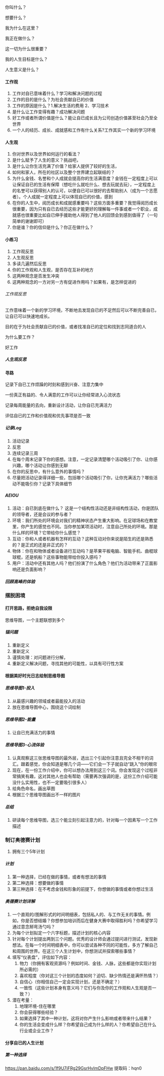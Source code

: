 你叫什么？

想要什么？

我为什么在这里？

我正在做什么？

这一切为什么很重要？

我的人生目标是什么？

人生意义是什么？

#### 工作观

1. 工作对自已意味着什么？学习和解决问题的过程
2. 工作的目的是什么？为社会贡献自已的价值
3. 工作的原因是什么？1.解决生活的费用 2、学习技术
4. 是什么让工作变得有趣？成功解决问题
5. 好工作或者所谓价值是什么？能让自已成长且为公司创造价值甚至社会乃至全世界
6. 一个人的经历、成长、成就感和工作有什么关系?工作其实一个新的学习环境

#### 人生观

1. 你对世界以及世界如何运行的看法？
2. 是什么赋予了人生的意义？挑战吧，
3. 是什么让你生活充满了价值？给家人提供了较好的生活，
4. 如何和家人，所在的社区以及整个世界建立起联结的？
5. 为什么金钱、名誉和个人成就会提高你的生活满意度？金钱在一定程度上可以让保证自已的生活有保障（想吃什么就吃什么、想去玩就去玩），一定程度上的名誉可以获得别人的认可，以便自已可以很好的去帮助别人（成为一个志愿者）。个人成就一定程度上可以体现自已的价值，感到
6. 在你的人生中，阅历成长和成就感重要吗？这些方面多重要？我觉得阅历成长很重要，因为只有自已去经历这些才能更好的理解每一件事或者一个职业，成就感也很重要比如自已伸手援助他人得到了他人的回馈会到感到值得了（一句简单的谢谢即可）
7. 你是谁？你的信仰是什么？你正在做什么？

#### 小练习

1. 工作观反思
2. 人生观反思
3. 多读几遍然后反思
4. 你的工作观和人生观，是否存在互补的地方
5. 这两种观念是否发生冲突
6. 这两种观念的一方对另一方有促进作用吗？如果有，是怎样促进的

###### 工作观反思

工作意味着一个新的学习环境，不断地去发现自已的不足然后可以不断完善自已，让自已可以快速地成长。

目的在于为社会贡献自已的价值，或者找准自已的定位和找到志同道合的人

为什么要工作？

好工作

##### 人生观反思

#### 寻路

记录下自已工作烦躁的时刻和感到兴奋、注意力集中

一份真正有益的、令人满意的工作可以让你经常进入心流状态

记录每周能量的去向，重新设计活动，让你自已充满活力

评估自已的工作和价值观和优先事项是否一致

##### 记录Log

1. 活动记录
2. 反思
3. 连续记录三周
4. 在每个周末记录下你的感想。注意，一定记录清楚哪个活动吸引了你、让你感兴趣，哪个活动让你感到无聊
5. 在你的反思中，有什么意外的事情吗？
6. 尽量把活动记录得详细一些，包括哪个活动吸引了你，让你充满活力？哪些活动不能吸引你？记录下具体细节

##### AEIOU

1. 活动：自已到底在做什么？ 这是一个结构性活动还是非结构性活动，你是团队的领导者，还是会议的参与者？
2. 环境：我们所处的环境会对我们的精神状态产生重大影响。在足球场和在教堂里，你产生的感觉也不同。当你参加某项活动时，注意自己所处的环境。那是什么样的环境？它带给你什么感觉？
3. 互动：你和人或者机器有怎样的互动？这种互动对你来说是陌生的还是熟悉的？是正式的还是非正式的？
4. 物体：你在和物体或者设备进行互动吗？是苹果平板电脑、智能手机、曲棍球球棍，还是帆船？这些事物能带给你投入感吗？
5. 用户：活动中还有其他人吗？他们扮演了什么角色？他们为活动带来了正面影响还是负面影响？

##### 回顾高峰的体验

### 摆脱困境

#### 打开思路，拒绝自我设限

思维导图，一个主题联想到多个

##### 锚问题

1. 重新定义
2. 重新定义
3. 谨慎处理：对问题进行分解，
4. 重新定义解决问题，寻找其他的可能性，以具有可行性方案

#### 根据美好时光日志绘制思维导图

##### 思维导图1-投入

1. 从最感兴趣的领域或者最能投入的活动
2. 放在思维导图中心，围绕这个词绘制

##### 思维导图2-能量

1. 让自已充满活力的事情

##### 思维导图3-心流体验

1. 认真观察这三张思维导图的最外层，选出三个引起你注意且完全不相干的词汇。跟着感觉，你会知道是哪几个词——它们会一下子就自动“跳入”你的眼帘
2. 现在，在一份工作介绍中，你可以想办法用到这三个词。你会发现这个过程非常搞笑有趣，这对其他人也会有帮助（需要再次强调的是，这份工作介绍可能没什么实用性，也不一定要吸引很多人）
3. 给角色命名，画出草图
4. 根据三个思维导图画出不一样的图片

##### 总结

1. 研读每个思维导图，选三个能立刻引起注意力的，针对每一个因素写一个工作描述

### 制订奥德赛计划

1. 拥有三个5年计划

##### 计划

1. 第一种选择，已经在做的事情，或者有想法的事情
2. 第二种选择：想要做的事情
3. 第三种选择：在不考虑金钱和形象的前提下，你想做的事情或者你想过生活

##### 奥德赛计划详解

1. 一个直观的/图解形式的时间明细表，包括私人的、与工作无关的事情。例如，你是否想结婚？你想参加培训而后在健身大赛中取得胜利吗？你希望学习通过意念掰弯汤勺吗？
2. 为每个计划拟定一个六字标题，描述计划的核心内容
3. 针对每个计划提出两到三个问题。优秀的设计师会通过提问进行测试，发现新想法。在每一个时间明细表中，你可以尝试各种不同的可能性，多方了解自己和周围的世界。在这三个人生计划中，你想测试并探索哪些事情？
4. 填写“仪表盘”，评估如下内容：
   1. 物力（你拥有客观资源吗？例如时间、金钱、人脉，这些都是你实现计划所必需的）
   2. 喜欢程度（你对这三个计划的态度如何？迫切、缺少热情还是满怀热情？）
   3.  自信心（你相信自己一定会实现计划，还是不确定？）
   4. 一致性（这些计划本身有意义吗？它们与你及你的工作观和人生观是否一致？）
5. 潜在考量：
   1. 地理环境-住在哪里
   2. 你会获得哪些经验？
   3.  如果选择了其中一种计划，这将对你产生什么影响或者带来什么结果？
   4. 你的生活会变成什么样？你希望自己成为什么样的人？你希望自己在什么行业或企业工作？

#### 分享自已的人生计划

##### 第一种选择

https://pan.baidu.com/s/1f9U7iFRg29GsrHvlmDpFHw 
提取码：hqn0





